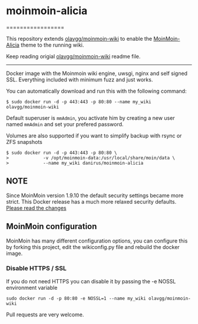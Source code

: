 # moinmoin-alicia
=================

This repository extends [olavgg/moinmoin-wiki](https://github.com/olavgg/moinmoin-wiki) to enable the [MoinMoin-Alicia](https://github.com/danirus/moin-theme-alicia) theme to the running wiki.

Keep reading origial [olavgg/moinmoin-wiki](https://github.com/olavgg/moinmoin-wiki) readme file.

----

Docker image with the Moinmoin wiki engine, uwsgi, nginx and self signed SSL.
Everything included with minimum fuzz and just works.

You can automatically download and run this with the following command:
    
    $ sudo docker run -d -p 443:443 -p 80:80 --name my_wiki olavgg/moinmoin-wiki
    
Default superuser is `mmAdmin`, you activate him by creating a new user named `mmAdmin` and set your prefered password.

Volumes are also supported if you want to simplify backup with rsync or ZFS snapshots

    $ sudo docker run -d -p 443:443 -p 80:80 \
    >             -v /opt/moinmoin-data:/usr/local/share/moin/data \
    >             --name my_wiki danirus/moinmoin-alicia

## NOTE
Since MoinMoin version 1.9.10 the default security settings became more strict. This Docker release has a much more relaxed security defaults. [Please read the changes](https://github.com/moinwiki/moin-1.9/blob/1.9.10/docs/CHANGES#L13)

## MoinMoin configuration
MoinMoin has many different configuration options, you can configure this by forking this project, edit the wikiconfig.py file and rebuild the docker image.

### Disable HTTPS / SSL
If you do not need HTTPS you can disable it by passing the -e NOSSL environment variable

    sudo docker run -d -p 80:80 -e NOSSL=1 --name my_wiki olavgg/moinmoin-wiki

Pull requests are very welcome.

